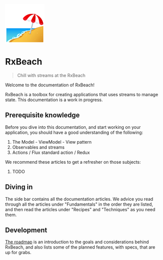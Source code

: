 ![Beach with umbrella](beach_with_umbrella.png)

# RxBeach
> Chill with streams at the RxBeach

Welcome to the documentation of RxBeach! 

RxBeach is a toolbox for creating applications that uses streams to manage
state. This documentation is a work in progress.

## Prerequisite knowledge

Before you dive into this documentation, and start working on your application,
you should have a good understanding of the following:

1. The Model - ViewModel - View pattern
2. Observables and streams
3. Actions / Flux standard action / Redux

We recommend these articles to get a refresher on those subjects:

1. TODO

## Diving in

The side bar contains all the documentation articles. We advice you read through
all the articles under "Fundamentals" in the order they are listed, and then
read the articles under "Recipes" and "Techniques" as you need them.

## Development

[The roadmap](roadmap.md) is an introduction to the goals and considerations
behind RxBeach, and also lists some of the planned features, with specs, that
are up for grabs.